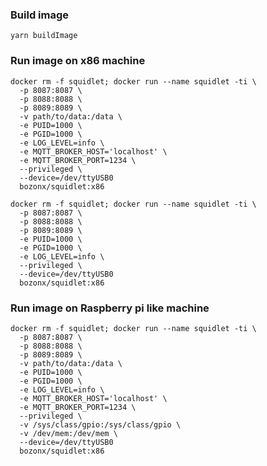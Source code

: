 
### Build image

    yarn buildImage

### Run image on x86 machine

    docker rm -f squidlet; docker run --name squidlet -ti \
      -p 8087:8087 \
      -p 8088:8088 \
      -p 8089:8089 \
      -v path/to/data:/data \
      -e PUID=1000 \
      -e PGID=1000 \
      -e LOG_LEVEL=info \
      -e MQTT_BROKER_HOST='localhost' \
      -e MQTT_BROKER_PORT=1234 \
      --privileged \
      --device=/dev/ttyUSB0
      bozonx/squidlet:x86

    docker rm -f squidlet; docker run --name squidlet -ti \
      -p 8087:8087 \
      -p 8088:8088 \
      -p 8089:8089 \
      -e PUID=1000 \
      -e PGID=1000 \
      -e LOG_LEVEL=info \
      --privileged \
      --device=/dev/ttyUSB0
      bozonx/squidlet:x86

### Run image on Raspberry pi like machine

    docker rm -f squidlet; docker run --name squidlet -ti \
      -p 8087:8087 \
      -p 8088:8088 \
      -p 8089:8089 \
      -v path/to/data:/data \
      -e PUID=1000 \
      -e PGID=1000 \
      -e LOG_LEVEL=info \
      -e MQTT_BROKER_HOST='localhost' \
      -e MQTT_BROKER_PORT=1234 \
      --privileged \
      -v /sys/class/gpio:/sys/class/gpio \
      -v /dev/mem:/dev/mem \
      --device=/dev/ttyUSB0
      bozonx/squidlet:x86
